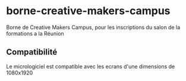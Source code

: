 # borne-creative-makers-campus

Borne de Creative Makers Campus, pour les inscriptions du salon de la formations a la Réunion

## Compatibilité

Le micrologiciel est compatible avec les ecrans d'une dimensions de 1080x1920
